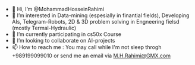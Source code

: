 - 👋 Hi, I’m @MohammadHosseinRahimi
- 👀 I’m interested in Data-mining (espesially in finantial fields), Developing AIs, Telegram-Robots, 2D & 3D problem solving in Engneering fielsd (mostly Termal-Hydraulic)
- 🌱 I’m currently participating in cs50x Course
- 💞️ I’m looking to collaborate on AI-projects
- 📫 How to reach me : You may call while I'm not sleep throgh +989199099010 or send me an email via M.H.Rahimi@GMX.com

<!---
MohammadHosseinRahimi/MohammadHosseinRahimi is a ✨ special ✨ repository because its `README.md` (this file) appears on your GitHub profile.
You can click the Preview link to take a look at your changes.
--->
